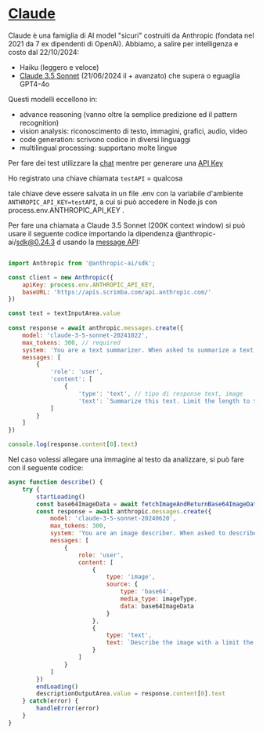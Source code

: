 # [Claude](https://www.anthropic.com/claude)
Claude è una famiglia di AI model "sicuri" costruiti da Anthropic (fondata nel 2021 da 7 ex dipendenti di OpenAI). Abbiamo, a salire per intelligenza e costo dal 22/10/2024:
- Haiku (leggero e veloce)
- [Claude 3.5 Sonnet](https://www.anthropic.com/news/claude-3-5-sonnet) (21/06/2024 il + avanzato) che supera o eguaglia GPT4-4o 

Questi modelli eccellono in:
- advance reasoning (vanno oltre la semplice predizione ed il pattern recognition)
- vision analysis: riconoscimento di testo, immagini, grafici, audio, video
- code generation: scrivono codice in diversi linguaggi
- multilingual processing: supportano molte lingue

Per fare dei test utilizzare la [chat](https://claude.ai/new) mentre per generare una [API Key](https://console.anthropic.com/settings/keys)

Ho registrato una chiave chiamata `testAPI` = qualcosa 

tale chiave deve essere salvata in un file .env con la variabile d'ambiente `ANTHROPIC_API_KEY=testAPI`, a cui si può accedere in Node.js con process.env.ANTHROPIC_API_KEY .

Per fare una chiamata a Claude 3.5 Sonnet (200K context window) si può usare il seguente codice importando la dipendenza @anthropic-ai/sdk@0.24.3 d usando la [message API](https://docs.anthropic.com/en/api/messages):
```javascript

import Anthropic from '@anthropic-ai/sdk';

const client = new Anthropic({
    apiKey: process.env.ANTHROPIC_API_KEY,
    baseURL: 'https://apis.scrimba.com/api.anthropic.com/'
})

const text = textInputArea.value
    
const response = await anthropic.messages.create({
    model: 'claude-3-5-sonnet-20241022',
    max_tokens: 300, // required
    system: 'You are a text summarizer. When asked to summarize a text, send back the summary of it. Please only send back the summary without prefixing it with things like "Summary" or telling where the text is from. Also give me the summary as if the original author wrote it and without using a third person voice.',
    messages: [
        {
            'role': 'user',
            'content': [
                {
                    'type': 'text', // tipo di response text, image
                    'text': `Summarize this text. Limit the length to ${summaryLength} words: ${text}`                }
            ]
        }
    ] 
}) 

console.log(response.content[0].text)
```

Nel caso volessi allegare una immagine al testo da analizzare, si può fare con il seguente codice:
```javascript
async function describe() {
    try {
        startLoading()
        const base64ImageData = await fetchImageAndReturnBase64ImageData(imageUrl);
        const response = await anthropic.messages.create({
            model: 'claude-3-5-sonnet-20240620',
            max_tokens: 300,
            system: 'You are an image describer. When asked to describe an image, provide an accurate description.',
            messages: [
                {
                    role: 'user',
                    content: [
                        {
                            type: 'image',
                            source: {
                                type: 'base64',
                                media_type: imageType,
                                data: base64ImageData
                            }
                        },
                        {
                            type: 'text',
                            text: `Describe the image with a limit the length to ${summaryLength} words.`
                        }
                    ]
                }
            ]
        })
        endLoading()
        descriptionOutputArea.value = response.content[0].text
    } catch(error) {
        handleError(error)
    }
}
```
      